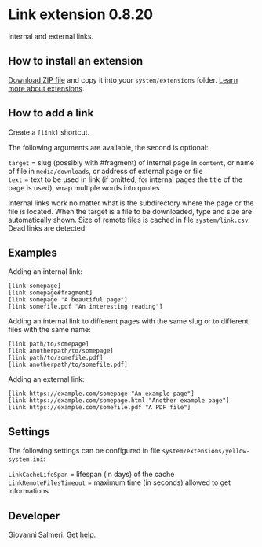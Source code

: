Link extension 0.8.20
=====================
Internal and external links.

<p align="SCREENSHOT.png?raw=true" alt="Screenshot"></p>

## How to install an extension

[Download ZIP file](https://github.com/GiovanniSalmeri/yellow-link/archive/refs/heads/main.zip) and copy it into your `system/extensions` folder. [Learn more about extensions](https://github.com/annaesvensson/yellow-update).

## How to add a link

Create a `[link]` shortcut. 

The following arguments are available, the second is optional:

`target` = slug (possibly with #fragment) of internal page in `content`, or name of file in `media/downloads`, or address of external page or file  
`text` = text to be used in link (if omitted, for internal pages the title of the page is used), wrap multiple words into quotes  

Internal links work no matter what is the subdirectory where the page or the file is located. When the target is a file to be downloaded, type and size are automatically shown. Size of remote files is cached in file `system/link.csv`. Dead links are detected.

## Examples

Adding an internal link:

```
[link somepage]  
[link somepage#fragment]  
[link somepage "A beautiful page"]  
[link somefile.pdf "An interesting reading"]
```

Adding an internal link to different pages with the same slug or to different files with the same name:

```
[link path/to/somepage]  
[link anotherpath/to/somepage]  
[link path/to/somefile.pdf]  
[link anotherpath/to/somefile.pdf]  
```

Adding an external link:

```
[link https://example.com/somepage "An example page"]  
[link https://example.com/somepage.html "Another example page"]  
[link https://example.com/somefile.pdf "A PDF file"]  
```

## Settings

The following settings can be configured in file `system/extensions/yellow-system.ini`:

`LinkCacheLifeSpan` = lifespan (in days) of the cache  
`LinkRemoteFilesTimeout` = maximum time (in seconds) allowed to get informations  

## Developer

Giovanni Salmeri. [Get help](https://datenstrom.se/yellow/help/).
